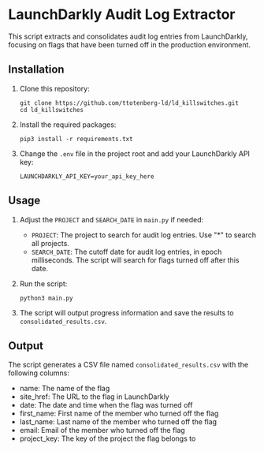# LaunchDarkly Audit Log Extractor

This script extracts and consolidates audit log entries from LaunchDarkly, focusing on flags that have been turned off in the production environment.


## Installation

1. Clone this repository:
   ```
   git clone https://github.com/ttotenberg-ld/ld_killswitches.git
   cd ld_killswitches
   ```

2. Install the required packages:
   ```
   pip3 install -r requirements.txt
   ```

3. Change the `.env` file in the project root and add your LaunchDarkly API key:
   ```
   LAUNCHDARKLY_API_KEY=your_api_key_here
   ```

## Usage

1. Adjust the `PROJECT` and `SEARCH_DATE` in `main.py` if needed:
   - `PROJECT`: The project to search for audit log entries. Use "*" to search all projects.
   - `SEARCH_DATE`: The cutoff date for audit log entries, in epoch milliseconds. The script will search for flags turned off after this date.

2. Run the script:
   ```
   python3 main.py
   ```

3. The script will output progress information and save the results to `consolidated_results.csv`.

## Output

The script generates a CSV file named `consolidated_results.csv` with the following columns:

- name: The name of the flag
- site_href: The URL to the flag in LaunchDarkly
- date: The date and time when the flag was turned off
- first_name: First name of the member who turned off the flag
- last_name: Last name of the member who turned off the flag
- email: Email of the member who turned off the flag
- project_key: The key of the project the flag belongs to
